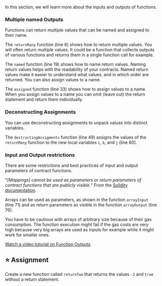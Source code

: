 In this section, we will learn more about the inputs and outputs of functions. 

### Multiple named Outputs
Functions can return multiple values that can be named and assigned to their name.

The `returnMany` function (line 6) shows how to return multiple values.
You will often return multiple values. It could be a function that collects outputs of various functions and returns them in a single function call for example. 

The `named` function (line 19) shows how to name return values.
Naming return values helps with the readability of your contracts. Named return values make it easier to understand what values, and in which order are returned. You can also assign values to a name.

The `assigned` function (line 33) shows how to assign values to a name.
When you assign values to a name you can omit (leave out) the return statement and return them individually.

### Deconstructing Assignments
You can use deconstructing assignments to unpack values into distinct variables.

The `destructingAssigments` function (line 49) assigns the values of the `returnMany` function to the new local variables `i`, `b`, and `j` (line 60).

### Input and Output restrictions
There are some restrictions and best practices of input and output parameters of contract functions.

"*[Mappings] cannot be used as parameters or return parameters of contract functions that are publicly visible.*" 
From the <a href="https://docs.soliditylang.org/en/latest/types.html#mapping-types">Solidity documentation</a>.

Arrays can be used as parameters, as shown in the function `arrayInput` (line 71) and as return parameters as visible in the function `arrayOutput` (line 76).

You have to be cautious with arrays of arbitrary size because of their gas consumption. The function execution might fail if the gas costs are very high because very big arrays are used as inputs for example while it might work for smaller ones.

<a href="https://www.youtube.com/watch?v=je7dWT6bEZM" target="_blank">Watch a video tutorial on Function Outputs</a>.

## ⭐️ Assignment
Create a new function called `returnTwo` that returns the values `-2` and `true` without a return statement.